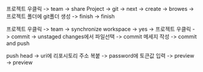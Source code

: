 프로젝트 우클릭 -> team -> share Project -> git -> next -> create -> browes -> 프로젝트 폴더에 git폴더 생성 -> finish -> finish

프로젝트 우클릭 -> team -> synchronize workspace -> yes -> 프로젝트 우클릭 -> commit -> unstaged changes에서 파일선택 -> commit 메세지 작성 -> commit and push

push head -> uri에 리포시토리 주소 복붙 -> password에 토큰값 입력 -> preview -> preview
